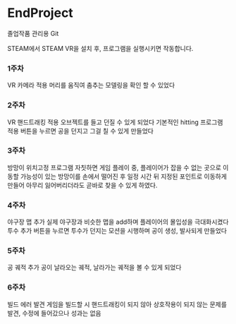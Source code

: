 # EndProject
졸업작품 관리용 Git

STEAM에서 STEAM VR을 설치 후, 프로그램을 실행시키면 작동합니다.
### 1주차
VR 카메라 적용
머리를 움직여 춤추는 모델링을 확인 할 수 있었다

### 2주차
VR 핸드트래킹 적용
오브젝트를 들고 던질 수 있게 되었다
기본적인 hitting 프로그램 적용
버튼을 누르면 공을 던지고 그걸 칠 수 있게 만들었다


### 3주차
방망이 위치고정 프로그램 
자칫하면 게임 플레이 중, 플레이어가 잡을 수 없는 곳으로 이동할 가능성이 있는 방망이를
손에서 떨어진 후 일정 시간 뒤 지정된 포인트로 이동하게 만들어 아무리 잃어버리더라도
곧바로 찾을 수 있게 하였다.

### 4주차
야구장 맵 추가
실제 야구장과 비슷한 맵을 add하며 플레이어의 몰입성을 극대화시켰다
투수 추가
버튼을 누르면 투수가 던지는 모션을 시행하며 공이 생성, 발사되게 만들었다

### 5주차
공 궤적 추가
공이 날라오는 궤적, 날라가는 궤적을 볼 수 있게 되었다

### 6주차
빌드 에러 발견
게임을 빌드할 시 핸드트래킹이 되지 않아 상호작용이 되지 않는 문제를 발견, 수정에 들어갔으나 성과는 없음
